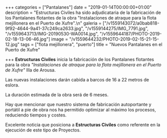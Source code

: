 +++
categories = ["Pantalanes"]
date = "2019-01-14T00:00:00+01:00"
description = "Estructuras Civiles ha sido adjudicataria de la fabricación de los Pantalanes flotantes de la obra \"Instalaciones de atraque para la flota mejillonera en el Puerto de Xufre\".\n"
galeria = ["/v1559143072/a0bab818-9f92-4644-9a41-37c249ca2633.jpg", "/v1559144275/IMG_7791.jpg", "/v1559643713/IMG-20190530-WA0014.jpg", "/v1559644187/PHOTO-2019-02-18-13-06-46.jpg"]
image = "/v1559644232/PHOTO-2019-02-15-21-15-12.jpg"
tags = ["flota mejillonera", "puerto"]
title = "Nuevos Pantalanes en el Puerto de Xufre"

+++
**Estructuras Civiles** inicia la fabricación de los Pantalanes flotantes para la obra _"Instalaciones de atraque para la flota mejillonera en el Puerto de Xufre"_ Illa de Arousa.

Las nuevas instalaciones darán cabida a barcos de 16 a 22 metros de eslora.

La duración estimada de la obra será de 6 meses.

Hay que mencionar que nuestro sistema de fabricación autoportante y portátil a pie de obra nos ha permitido optimizar al máximo los procesos, reduciendo tiempos y costes.

Excelente noticia que posiciona a **Estructuras Civiles** como referente en la ejecución de este tipo de Proyectos.
